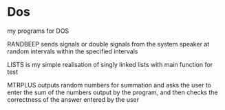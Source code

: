 # Dos
my programs for DOS

RANDBEEP sends signals or double signals from the system speaker at random intervals within the specified intervals

LISTS is my simple realisation of singly linked lists with main function for test

MTRPLUS outputs random numbers for summation and asks the user to enter the sum of the numbers output by the program, and then checks the correctness of the answer entered by the user
